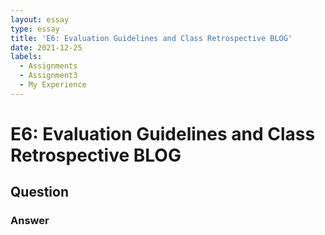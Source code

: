 ```yaml
---
layout: essay
type: essay
title: 'E6: Evaluation Guidelines and Class Retrospective BLOG'
date: 2021-12-25
labels:
  - Assignments
  - Assignment3
  - My Experience
---
```

<h1>E6: Evaluation Guidelines and Class Retrospective BLOG</h1>
<h2>Question</h2>
<h3>Answer</h3>